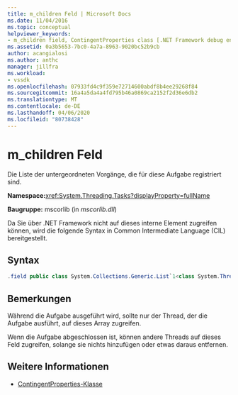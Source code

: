 ```yaml
---
title: m_children Feld | Microsoft Docs
ms.date: 11/04/2016
ms.topic: conceptual
helpviewer_keywords:
- m_children field, ContingentProperties class [.NET Framework debug engines]
ms.assetid: 0a3b5653-7bc0-4a7a-8963-9020bc52b9cb
author: acangialosi
ms.author: anthc
manager: jillfra
ms.workload:
- vssdk
ms.openlocfilehash: 07933fd4c9f359e72714600abdf8b4ee29268f84
ms.sourcegitcommit: 16a4a5da4a4fd795b46a0869ca2152f2d36e6db2
ms.translationtype: MT
ms.contentlocale: de-DE
ms.lasthandoff: 04/06/2020
ms.locfileid: "80738428"
---
```

# <a name="m_children-field"></a>m_children Feld
Die Liste der untergeordneten Vorgänge, die für diese Aufgabe registriert sind.

 **Namespace:**<xref:System.Threading.Tasks?displayProperty=fullName>

 **Baugruppe:** mscorlib (in *mscorlib.dll*)

 Da Sie über .NET Framework nicht auf dieses interne Element zugreifen können, wird die folgende Syntax in Common Intermediate Language (CIL) bereitgestellt.

## <a name="syntax"></a>Syntax

```csharp
.field public class System.Collections.Generic.List`1<class System.Threading.Tasks.Task> m_children
```

## <a name="remarks"></a>Bemerkungen
 Während die Aufgabe ausgeführt wird, sollte nur der Thread, der die Aufgabe ausführt, auf dieses Array zugreifen.

 Wenn die Aufgabe abgeschlossen ist, können andere Threads auf dieses Feld zugreifen, solange sie nichts hinzufügen oder etwas daraus entfernen.

## <a name="see-also"></a>Weitere Informationen
- [ContingentProperties-Klasse](../../extensibility/debugger/contingentproperties-class-internal-members.md)
